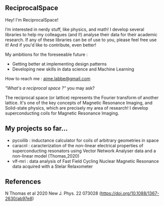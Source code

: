 ReciprocalSpace
---------------
Hey! I'm ReciprocalSpace!

I’m interested in nerdy stuff, like physics, and math! I develop several libraries to help my colleagues (and I!) analyse their data for their academic research.
If any of these libraries can be of use to you, please feel free use it! And if you'd like to contribute, even better!

My ambitions for the foreseeable future :
- Getting better at implementing design patterns
- Developing new skills in data science and Machine Learning 

How to reach me : aime.labbe@gmail.com

*"What's a reciprocal space ?"* you may ask?

The reciprocal space (or lattice) represents the Fourier transform of another lattice. It's one of the key concepts of Magnetic Resonance Imaging, and Solid-state physics, which are precisely my area of research! I develop superconducting coils for Magnetic Resonance Imaging.


My projects so far...
---------------------
- pycoilib : inductance calculator for coils of arbitrary geometries in space
- caracnl : caracterization of the non-linear electrical properties of superconducting resonators using Vector Network Analyser data and a non-linear model (Thomas,2020)
- vlf-mri : data analysis of Fast Field Cycling Nuclear Magnetic Resonance data acquired with a Stelar Relaxometer 


References
----------
N Thomas et al 2020 New J. Phys. 22 073028 (https://doi.org/10.1088/1367-2630/ab97e8)
